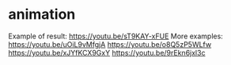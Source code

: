 # animation
Example of result:
https://youtu.be/sT9KAY-xFUE
More examples:
https://youtu.be/uOiL9vMfgjA
https://youtu.be/o8Q5zP5WLfw
https://youtu.be/xJYfKCX9GxY
https://youtu.be/9rEkn6jxl3c
